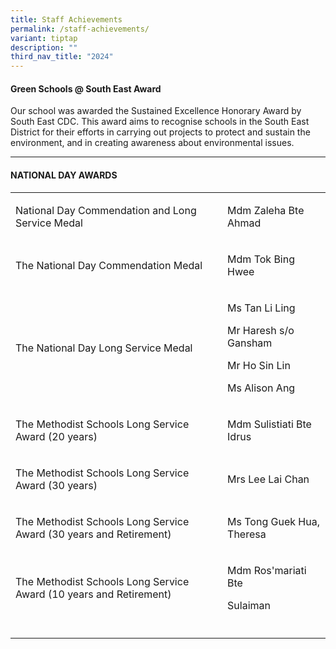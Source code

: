 ```yaml
---
title: Staff Achievements
permalink: /staff-achievements/
variant: tiptap
description: ""
third_nav_title: "2024"
---
```

<h4>Green Schools @ South East Award</h4>
<p>Our school was awarded the Sustained Excellence Honorary Award by South
East CDC. This award aims to recognise schools in the South East District
for their efforts in carrying out projects to protect and sustain the environment,
and in creating awareness about environmental issues.</p>
<hr>
<h4>NATIONAL DAY AWARDS</h4>
<table style="minWidth: 75px">
<colgroup>
<col>
<col>
<col>
</colgroup>
<tbody>
<tr>
<td rowspan="1" colspan="2">
<p>National Day Commendation and Long Service Medal</p>
</td>
<td rowspan="1" colspan="1">
<p>Mdm Zaleha Bte Ahmad</p>
</td>
</tr>
<tr>
<td rowspan="1" colspan="2">
<p>The National Day Commendation Medal</p>
</td>
<td rowspan="1" colspan="1">
<p>Mdm Tok Bing Hwee</p>
</td>
</tr>
<tr>
<td rowspan="1" colspan="2">
<p>The National Day Long Service Medal</p>
</td>
<td rowspan="1" colspan="1">
<p>Ms Tan Li Ling</p>
<p>Mr Haresh s/o Gansham</p>
<p>Mr Ho Sin Lin</p>
<p>Ms Alison Ang</p>
</td>
</tr>
<tr>
<td rowspan="1" colspan="2">
<p>The Methodist Schools Long Service Award (20 years)</p>
</td>
<td rowspan="1" colspan="1">
<p>Mdm Sulistiati Bte Idrus</p>
</td>
</tr>
<tr>
<td rowspan="1" colspan="2">
<p>The Methodist Schools Long Service Award (30 years)</p>
</td>
<td rowspan="1" colspan="1">
<p>Mrs Lee Lai Chan</p>
</td>
</tr>
<tr>
<td rowspan="1" colspan="2">
<p>The Methodist Schools Long Service Award (30 years and Retirement)</p>
</td>
<td rowspan="1" colspan="1">
<p>Ms Tong Guek Hua, Theresa</p>
</td>
</tr>
<tr>
<td rowspan="1" colspan="2">
<p>The Methodist Schools Long Service Award (10 years and Retirement)</p>
</td>
<td rowspan="1" colspan="1">
<p>Mdm Ros'mariati Bte</p>
<p>Sulaiman</p>
</td>
</tr>
<tr>
<td rowspan="1" colspan="2">
<p></p>
</td>
<td rowspan="1" colspan="1">
<p></p>
</td>
</tr>
</tbody>
</table>
<p></p>